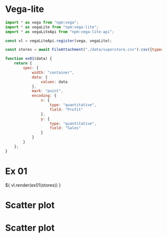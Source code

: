 # Vega-lite

```js
import * as vega from "npm:vega";
import * as vegaLite from "npm:vega-lite";
import * as vegaLiteApi from "npm:vega-lite-api";

const vl = vegaLiteApi.register(vega, vegaLite);

const stores = await FileAttachment("./data/superstore.csv").csv({typed: true});

function ex01(data) {
    return {
        spec: {
            width: "container",
            data: {
                values: data
            },
            mark: "point",
            encoding: {
                x: {
                    type: "quantitative",
                    field: "Profit"
                },
                y: {
                    type: "quantitative",
                    field: "Sales"
                }
            }
        }
    };
}
```

<div class="grid grid-cols-2">
    <div class="card">
        <h1>Ex 01</h1>
        <div style="width: 100%; margin-top: 15px;">
            ${ vl.render(ex01(stores)) }
        </div>
    </div>
    <div class="card">
        <h1>Scatter plot</h1>
        <div style="width: 100%; margin-top: 15px;">
        </div>
    </div>
    <div class="card grid-colspan-2">
        <h1>Scatter plot</h1>
        <div style="width: 100%; margin-top: 15px;">
        </div>
    </div>
</div>
